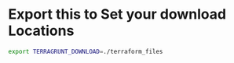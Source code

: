 # Export this to Set your download Locations
```bash
export TERRAGRUNT_DOWNLOAD=./terraform_files
```